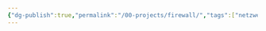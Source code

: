```yaml
---
{"dg-publish":true,"permalink":"/00-projects/firewall/","tags":["netzwerk/firewall","hardware/information","empty"],"noteIcon":"","updated":"2025-03-21T21:01:39.463+01:00"}
---
```


